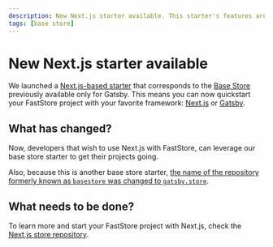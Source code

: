 ```yaml
---
description: New Next.js starter available. This starter's features are identical to the existing Base Store starter, which used Gatsby.
tags: [base store]
---
```


# New Next.js starter available

We launched a [Next.js-based starter](https://github.com/vtex-sites/nextjs.store) that corresponds to the [Base Store](/starters/base) previously available only for Gatsby. This means you can now quickstart your FastStore project with your favorite framework: [Next.js](https://nextjs.org/) or [Gatsby](https://www.gatsbyjs.com/).

## What has changed?

Now, developers that wish to use Next.js with FastStore, can leverage our base store starter to get their projects going.

Also, because this is another base store starter, [the name of the repository formerly known as `basestore` was changed to `gatsby.store`](https://faststore.dev/releases/2022/04/29/basestore).

## What needs to be done?

To learn more and start your FastStore project with Next.js, check the [Next.js store repository](https://github.com/vtex-sites/nextjs.store).
